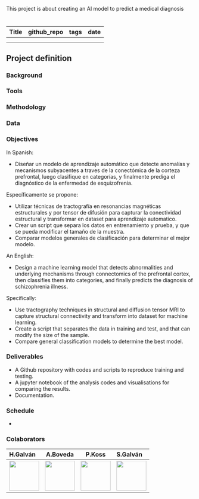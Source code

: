 
This project is about creating an AI model to predict a medical diagnosis


# 

| Title        | github_repo    | tags | date
|:--------------------|:--------------------:|:--------------------:|:--------------------
|  | | |
|  | | |



## Project definition


### Background

### Tools

### Methodology

### Data

### Objectives
In Spanish:
* Diseñar un modelo de aprendizaje automático que detecte anomalías y mecanismos subyacentes a traves de la conectómica de la corteza prefrontal, luego clasifique en categorías, y finalmente prediga el diagnóstico de la enfermedad de esquizofrenia.

Específicamente se propone:
* Utilizar técnicas de tractografía en resonancias magnéticas  estructurales y por tensor de difusión para capturar la conectividad estructural y transformar en dataset para aprendizaje automatico.
* Crear un script que separa los datos en entrenamiento y prueba, y que se pueda modificar el tamaño de la muestra.
* Comparar modelos generales de clasificación para determinar el mejor modelo.

An English:
* Design a machine learning model that detects abnormalities and underlying mechanisms through connectomics of the prefrontal cortex, then classifies them into categories, and finally predicts the diagnosis of schizophrenia illness.

Specifically:
* Use tractography techniques in structural and diffusion tensor MRI to capture structural connectivity and transform into dataset for machine learning.
* Create a script that separates the data in training and test, and that can modify the size of the sample.
* Compare general classification models to determine the best model.

### Deliverables
* A Github repository with codes and scripts to reproduce training and testing.
* A jupyter notebook of the analysis codes and visualisations for comparing the results.
* Documentation.

### Schedule

-
### Colaborators

|H.Galván|A.Boveda|P.Koss|S.Galván|
|:--------------------|:--------------------:|:--------------------:|:--------------------
|<a href="https://github.com/hcgalvan"><img src="https://avatars.githubusercontent.com/hcgalvan" width="80px;" alt=""/>|<a href="https://github.com/agustinabl"><img src="https://avatars.githubusercontent.com/agustinabl" width="80px;" alt=""/>|<a href="https://github.com/pablokoss"><img src="https://avatars.githubusercontent.com/pablokoss" width="80px;" alt=""/>|<a href="https://github.com/dseba9"><img src="https://avatars.githubusercontent.com/dseba9" width="80px;" alt=""/>|
   
